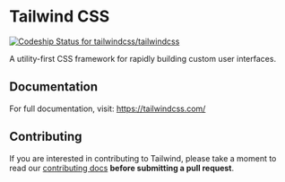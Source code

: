 # Tailwind CSS

[ ![Codeship Status for tailwindcss/tailwindcss](https://app.codeship.com/projects/cdd4ad20-a319-0135-c87c-02251d502cd2/status?branch=master)](https://app.codeship.com/projects/254859)

A utility-first CSS framework for rapidly building custom user interfaces.

## Documentation

For full documentation, visit: https://tailwindcss.com/

## Contributing

If you are interested in contributing to Tailwind, please take a moment to read our [contributing docs](https://github.com/tailwindcss/tailwindcss/blob/master/.github/CONTRIBUTING.md) **before submitting a pull request**.
